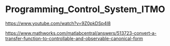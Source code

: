 # Programming_Control_System_ITMO


https://www.youtube.com/watch?v=9Z0pkDSp4I8

https://www.mathworks.com/matlabcentral/answers/513723-convert-a-transfer-function-to-controllable-and-observable-canonical-form
